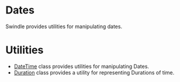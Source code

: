 # Dates
Swindle provides utilities for manipulating dates.

# Utilities
- [DateTime](datetime/README.md) class provides utilities for manipulating Dates.
- [Duration](duration/README.md) class provides a utility for representing Durations of time.